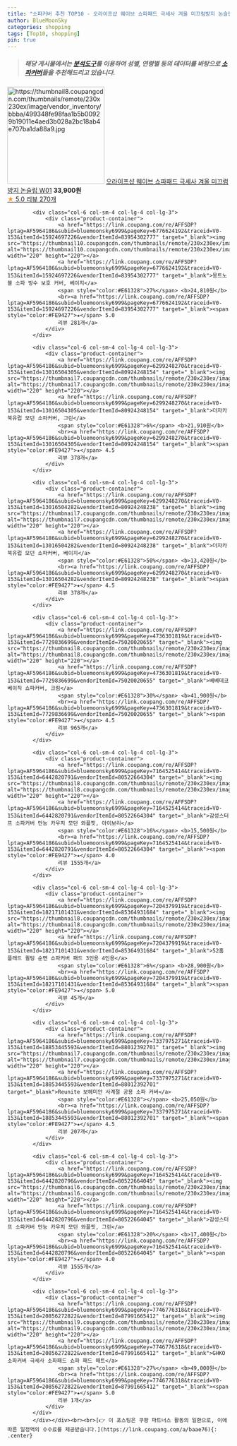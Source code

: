 ```yaml
---
title: "소파커버 추천 TOP10 - 오라이프샵 웨이브 쇼파패드 극세사 겨울 미끄럼방지 논슬립 W01"
author: BlueMoonSky
categories: shopping
tags: [Top10, shopping]
pin: true
---
```


> ##### 해당 게시물에서는 [**분석도구**](https://itemscout.io/)를 이용하여 **성별**, **연령별** 등의 데이터를 바탕으로 [**소파커버**](https://link.coupang.com/a/baae76)들을 추천해드리고 있습니다.
<div class="container"><div class="row">
            <div class="col-6 col-sm-4 col-lg-4 col-lg-3">
                <div class="product-container">
                    <a href="https://link.coupang.com/re/AFFSDP?lptag=AF5964186&subid=bluemoonsky6999&pageKey=6995038236&traceid=V0-153&itemId=17132720517&vendorItemId=87296585806" target="_blank"><img src="https://thumbnail8.coupangcdn.com/thumbnails/remote/230x230ex/image/vendor_inventory/bbba/499348fe98faa1b5b00929b19011e4aed3b028a2bc18ab4e707ba1da88a9.jpg" alt="https://thumbnail8.coupangcdn.com/thumbnails/remote/230x230ex/image/vendor_inventory/bbba/499348fe98faa1b5b00929b19011e4aed3b028a2bc18ab4e707ba1da88a9.jpg" width="220" height="220"></a>
                    <a href="https://link.coupang.com/re/AFFSDP?lptag=AF5964186&subid=bluemoonsky6999&pageKey=6995038236&traceid=V0-153&itemId=17132720517&vendorItemId=87296585806" target="_blank">오라이프샵 웨이브 쇼파패드 극세사 겨울 미끄럼방지 논슬립 W01</a>
                    <span style="color:#E61328"></span> <b>33,900원</b>
                    <br><a href="https://link.coupang.com/re/AFFSDP?lptag=AF5964186&subid=bluemoonsky6999&pageKey=6995038236&traceid=V0-153&itemId=17132720517&vendorItemId=87296585806" target="_blank"><span style="color:#FE9427">★</span> 5.0
                    리뷰 270개</a>
                </div>
            </div>
            
            <div class="col-6 col-sm-4 col-lg-4 col-lg-3">
                <div class="product-container">
                    <a href="https://link.coupang.com/re/AFFSDP?lptag=AF5964186&subid=bluemoonsky6999&pageKey=6776624192&traceid=V0-153&itemId=15924697226&vendorItemId=83954302777" target="_blank"><img src="https://thumbnail10.coupangcdn.com/thumbnails/remote/230x230ex/image/vendor_inventory/a56c/d4b18380d1bd89d8b642a9f706a4bf6c300f508c08428fc146172c7deabb.jpg" alt="https://thumbnail10.coupangcdn.com/thumbnails/remote/230x230ex/image/vendor_inventory/a56c/d4b18380d1bd89d8b642a9f706a4bf6c300f508c08428fc146172c7deabb.jpg" width="220" height="220"></a>
                    <a href="https://link.coupang.com/re/AFFSDP?lptag=AF5964186&subid=bluemoonsky6999&pageKey=6776624192&traceid=V0-153&itemId=15924697226&vendorItemId=83954302777" target="_blank">몽트노블 소파 방수 보호 커버, 베이지</a>
                    <span style="color:#E61328">27%</span> <b>24,810원</b>
                    <br><a href="https://link.coupang.com/re/AFFSDP?lptag=AF5964186&subid=bluemoonsky6999&pageKey=6776624192&traceid=V0-153&itemId=15924697226&vendorItemId=83954302777" target="_blank"><span style="color:#FE9427">★</span> 5.0
                    리뷰 281개</a>
                </div>
            </div>
            
            <div class="col-6 col-sm-4 col-lg-4 col-lg-3">
                <div class="product-container">
                    <a href="https://link.coupang.com/re/AFFSDP?lptag=AF5964186&subid=bluemoonsky6999&pageKey=6299248270&traceid=V0-153&itemId=13016504305&vendorItemId=80924248154" target="_blank"><img src="https://thumbnail7.coupangcdn.com/thumbnails/remote/230x230ex/image/rs_quotation_api/8oijfov3/1bf614d4cb85452090e88e8d2c1767c7.jpg" alt="https://thumbnail7.coupangcdn.com/thumbnails/remote/230x230ex/image/rs_quotation_api/8oijfov3/1bf614d4cb85452090e88e8d2c1767c7.jpg" width="220" height="220"></a>
                    <a href="https://link.coupang.com/re/AFFSDP?lptag=AF5964186&subid=bluemoonsky6999&pageKey=6299248270&traceid=V0-153&itemId=13016504305&vendorItemId=80924248154" target="_blank">더자카 북유럽 모던 소파커버, 그린</a>
                    <span style="color:#E61328">6%</span> <b>21,910원</b>
                    <br><a href="https://link.coupang.com/re/AFFSDP?lptag=AF5964186&subid=bluemoonsky6999&pageKey=6299248270&traceid=V0-153&itemId=13016504305&vendorItemId=80924248154" target="_blank"><span style="color:#FE9427">★</span> 4.5
                    리뷰 378개</a>
                </div>
            </div>
            
            <div class="col-6 col-sm-4 col-lg-4 col-lg-3">
                <div class="product-container">
                    <a href="https://link.coupang.com/re/AFFSDP?lptag=AF5964186&subid=bluemoonsky6999&pageKey=6299248270&traceid=V0-153&itemId=13016504282&vendorItemId=80924248238" target="_blank"><img src="https://thumbnail7.coupangcdn.com/thumbnails/remote/230x230ex/image/rs_quotation_api/rezbnj93/c998472dc3a445eba89c0f512c1a9f91.jpg" alt="https://thumbnail7.coupangcdn.com/thumbnails/remote/230x230ex/image/rs_quotation_api/rezbnj93/c998472dc3a445eba89c0f512c1a9f91.jpg" width="220" height="220"></a>
                    <a href="https://link.coupang.com/re/AFFSDP?lptag=AF5964186&subid=bluemoonsky6999&pageKey=6299248270&traceid=V0-153&itemId=13016504282&vendorItemId=80924248238" target="_blank">더자카 북유럽 모던 소파커버, 베이지</a>
                    <span style="color:#E61328">50%</span> <b>13,420원</b>
                    <br><a href="https://link.coupang.com/re/AFFSDP?lptag=AF5964186&subid=bluemoonsky6999&pageKey=6299248270&traceid=V0-153&itemId=13016504282&vendorItemId=80924248238" target="_blank"><span style="color:#FE9427">★</span> 4.5
                    리뷰 378개</a>
                </div>
            </div>
            
            <div class="col-6 col-sm-4 col-lg-4 col-lg-3">
                <div class="product-container">
                    <a href="https://link.coupang.com/re/AFFSDP?lptag=AF5964186&subid=bluemoonsky6999&pageKey=4736301819&traceid=V0-153&itemId=7729836699&vendorItemId=75020020655" target="_blank"><img src="https://thumbnail8.coupangcdn.com/thumbnails/remote/230x230ex/image/rs_quotation_api/oonaljxd/506e8a6d88224c9296927dcbb8da0def.jpg" alt="https://thumbnail8.coupangcdn.com/thumbnails/remote/230x230ex/image/rs_quotation_api/oonaljxd/506e8a6d88224c9296927dcbb8da0def.jpg" width="220" height="220"></a>
                    <a href="https://link.coupang.com/re/AFFSDP?lptag=AF5964186&subid=bluemoonsky6999&pageKey=4736301819&traceid=V0-153&itemId=7729836699&vendorItemId=75020020655" target="_blank">베베데코 베이직 쇼파커버, 크림</a>
                    <span style="color:#E61328">30%</span> <b>41,900원</b>
                    <br><a href="https://link.coupang.com/re/AFFSDP?lptag=AF5964186&subid=bluemoonsky6999&pageKey=4736301819&traceid=V0-153&itemId=7729836699&vendorItemId=75020020655" target="_blank"><span style="color:#FE9427">★</span> 4.5
                    리뷰 965개</a>
                </div>
            </div>
            
            <div class="col-6 col-sm-4 col-lg-4 col-lg-3">
                <div class="product-container">
                    <a href="https://link.coupang.com/re/AFFSDP?lptag=AF5964186&subid=bluemoonsky6999&pageKey=7164525414&traceid=V0-153&itemId=6442820791&vendorItemId=80522664304" target="_blank"><img src="https://thumbnail8.coupangcdn.com/thumbnails/remote/230x230ex/image/vendor_inventory/eaab/cc98a124a7c4b4408ffd797033d1e1095ca7b95794ae8bb9126aef338a57.jpg" alt="https://thumbnail8.coupangcdn.com/thumbnails/remote/230x230ex/image/vendor_inventory/eaab/cc98a124a7c4b4408ffd797033d1e1095ca7b95794ae8bb9126aef338a57.jpg" width="220" height="220"></a>
                    <a href="https://link.coupang.com/re/AFFSDP?lptag=AF5964186&subid=bluemoonsky6999&pageKey=7164525414&traceid=V0-153&itemId=6442820791&vendorItemId=80522664304" target="_blank">감성스터프 소파커버 만능 카우치 모던 와플핏, 아이보리</a>
                    <span style="color:#E61328">16%</span> <b>15,500원</b>
                    <br><a href="https://link.coupang.com/re/AFFSDP?lptag=AF5964186&subid=bluemoonsky6999&pageKey=7164525414&traceid=V0-153&itemId=6442820791&vendorItemId=80522664304" target="_blank"><span style="color:#FE9427">★</span> 4.0
                    리뷰 1555개</a>
                </div>
            </div>
            
            <div class="col-6 col-sm-4 col-lg-4 col-lg-3">
                <div class="product-container">
                    <a href="https://link.coupang.com/re/AFFSDP?lptag=AF5964186&subid=bluemoonsky6999&pageKey=7204379919&traceid=V0-153&itemId=18217101431&vendorItemId=85364931684" target="_blank"><img src="https://thumbnail8.coupangcdn.com/thumbnails/remote/230x230ex/image/vendor_inventory/6496/fa44ddab051b7c7e716388ee4f32230326d6eb93af6b264faa150b6591da.jpg" alt="https://thumbnail8.coupangcdn.com/thumbnails/remote/230x230ex/image/vendor_inventory/6496/fa44ddab051b7c7e716388ee4f32230326d6eb93af6b264faa150b6591da.jpg" width="220" height="220"></a>
                    <a href="https://link.coupang.com/re/AFFSDP?lptag=AF5964186&subid=bluemoonsky6999&pageKey=7204379919&traceid=V0-153&itemId=18217101431&vendorItemId=85364931684" target="_blank">52홈 플래드 퀼팅 순면 쇼파커버 패드 3인용 4인용</a>
                    <span style="color:#E61328">6%</span> <b>28,900원</b>
                    <br><a href="https://link.coupang.com/re/AFFSDP?lptag=AF5964186&subid=bluemoonsky6999&pageKey=7204379919&traceid=V0-153&itemId=18217101431&vendorItemId=85364931684" target="_blank"><span style="color:#FE9427">★</span> 5.0
                    리뷰 45개</a>
                </div>
            </div>
            
            <div class="col-6 col-sm-4 col-lg-4 col-lg-3">
                <div class="product-container">
                    <a href="https://link.coupang.com/re/AFFSDP?lptag=AF5964186&subid=bluemoonsky6999&pageKey=7337975271&traceid=V0-153&itemId=18853445593&vendorItemId=88012392701" target="_blank"><img src="https://thumbnail7.coupangcdn.com/thumbnails/remote/230x230ex/image/vendor_inventory/4b41/ab392966e1a83c84e1fd059722a8cf02db27592850ea01057c05c3c99b3a.jpg" alt="https://thumbnail7.coupangcdn.com/thumbnails/remote/230x230ex/image/vendor_inventory/4b41/ab392966e1a83c84e1fd059722a8cf02db27592850ea01057c05c3c99b3a.jpg" width="220" height="220"></a>
                    <a href="https://link.coupang.com/re/AFFSDP?lptag=AF5964186&subid=bluemoonsky6999&pageKey=7337975271&traceid=V0-153&itemId=18853445593&vendorItemId=88012392701" target="_blank">Reunite 보헤미안 사계절 공용 소파 커버</a>
                    <span style="color:#E61328"></span> <b>25,050원</b>
                    <br><a href="https://link.coupang.com/re/AFFSDP?lptag=AF5964186&subid=bluemoonsky6999&pageKey=7337975271&traceid=V0-153&itemId=18853445593&vendorItemId=88012392701" target="_blank"><span style="color:#FE9427">★</span> 4.5
                    리뷰 207개</a>
                </div>
            </div>
            
            <div class="col-6 col-sm-4 col-lg-4 col-lg-3">
                <div class="product-container">
                    <a href="https://link.coupang.com/re/AFFSDP?lptag=AF5964186&subid=bluemoonsky6999&pageKey=7164525414&traceid=V0-153&itemId=6442820796&vendorItemId=80522664045" target="_blank"><img src="https://thumbnail6.coupangcdn.com/thumbnails/remote/230x230ex/image/vendor_inventory/9483/9816a7bed095b6181bab5702d8e706e6d9c3757b8caa64651f4acdf62156.jpg" alt="https://thumbnail6.coupangcdn.com/thumbnails/remote/230x230ex/image/vendor_inventory/9483/9816a7bed095b6181bab5702d8e706e6d9c3757b8caa64651f4acdf62156.jpg" width="220" height="220"></a>
                    <a href="https://link.coupang.com/re/AFFSDP?lptag=AF5964186&subid=bluemoonsky6999&pageKey=7164525414&traceid=V0-153&itemId=6442820796&vendorItemId=80522664045" target="_blank">감성스터프 소파커버 만능 카우치 모던 와플핏, 그린</a>
                    <span style="color:#E61328">20%</span> <b>17,400원</b>
                    <br><a href="https://link.coupang.com/re/AFFSDP?lptag=AF5964186&subid=bluemoonsky6999&pageKey=7164525414&traceid=V0-153&itemId=6442820796&vendorItemId=80522664045" target="_blank"><span style="color:#FE9427">★</span> 4.0
                    리뷰 1555개</a>
                </div>
            </div>
            
            <div class="col-6 col-sm-4 col-lg-4 col-lg-3">
                <div class="product-container">
                    <a href="https://link.coupang.com/re/AFFSDP?lptag=AF5964186&subid=bluemoonsky6999&pageKey=7746776318&traceid=V0-153&itemId=20856272822&vendorItemId=87991665412" target="_blank"><img src="https://thumbnail9.coupangcdn.com/thumbnails/remote/230x230ex/image/vendor_inventory/3462/df6f5d4a5e16f172ebe9ea2d54210a19224d10ad60a84ebd861b69e1a8f6.jpg" alt="https://thumbnail9.coupangcdn.com/thumbnails/remote/230x230ex/image/vendor_inventory/3462/df6f5d4a5e16f172ebe9ea2d54210a19224d10ad60a84ebd861b69e1a8f6.jpg" width="220" height="220"></a>
                    <a href="https://link.coupang.com/re/AFFSDP?lptag=AF5964186&subid=bluemoonsky6999&pageKey=7746776318&traceid=V0-153&itemId=20856272822&vendorItemId=87991665412" target="_blank">GHKO 소파커버 극세사 소파패드 쇼파 패드 매트</a>
                    <span style="color:#E61328">27%</span> <b>49,000원</b>
                    <br><a href="https://link.coupang.com/re/AFFSDP?lptag=AF5964186&subid=bluemoonsky6999&pageKey=7746776318&traceid=V0-153&itemId=20856272822&vendorItemId=87991665412" target="_blank"><span style="color:#FE9427">★</span> 5.0
                    리뷰 1개</a>
                </div>
            </div>
            </div></div><br><br>[👉 이 포스팅은 쿠팡 파트너스 활동의 일환으로, 이에 따른 일정액의 수수료를 제공받습니다.](https://link.coupang.com/a/baae76){: .center}